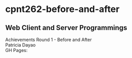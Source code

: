 # cpnt262-before-and-after
## Web Client and Server Programmings
Achievements Round 1 - Before and After\
Patricia Dayao\
GH Pages:
